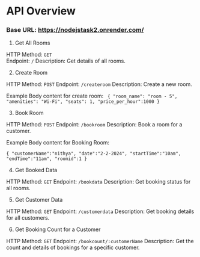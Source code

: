 # API Overview

### Base URL: https://nodejstask2.onrender.com/


1. Get All Rooms

HTTP Method: `GET`  
Endpoint: `/`
Description: Get details of all rooms.

2. Create Room

HTTP Method: `POST`
Endpoint: `/createroom`
Description: Create a new room.

Example Body content for create room:
`
{
        "room_name": "room - 5",
        "amenities": "Wi-Fi",
        "seats": 1,
        "price_per_hour":1000
}`

3. Book Room

HTTP Method: `POST`
Endpoint: `/bookroom`
Description: Book a room for a customer.

Example Body content for Booking Room:

`{
            "customerName":"nithya",
            "date":"2-2-2024",
            "startTime":"10am",
            "endTime":"11am",
            "roomid":1
}`

4. Get Booked Data

HTTP Method: `GET`
Endpoint: `/bookdata`
Description: Get booking status for all rooms.

5. Get Customer Data

HTTP Method: `GET`
Endpoint: `/customerdata`
Description: Get booking details for all customers.

6. Get Booking Count for a Customer

HTTP Method: `GET`
Endpoint: `/bookcount/:customerName`
Description: Get the count and details of bookings for a specific customer.
